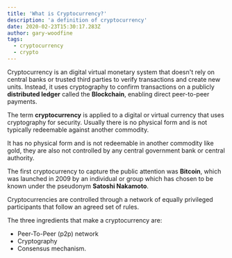 ```yaml
---
title: 'What is Cryptocurrency?'
description: 'a definition of cryptocurrency'
date: 2020-02-23T15:30:17.283Z
author: gary-woodfine
tags:
  - cryptocurrency
  - crypto
---
```


Cryptocurrency is an digital virtual monetary system that doesn't rely on central banks or trusted third parties to verify transactions and create new units. Instead, it uses cryptography to confirm transactions on a publicly **distributed ledger** called the **Blockchain**, enabling direct peer-to-peer payments.

The term **cryptocurrency** is applied to a digital or virtual currency that uses cryptography for security.  Usually there is no physical form and is not typically redeemable against another commodity. 

It has no physical form and is not redeemable in another commodity like gold, they are also not controlled by any central government bank or central authority. 

The first cryptocurrency to capture the public attention was **Bitcoin**, which was launched in 2009 by an individual or group which has chosen to be known under the pseudonym **Satoshi Nakamoto**.

Cryptocurrencies are controlled through a network of equally privileged participants that follow an agreed set of rules. 

The three ingredients that make a cryptocurrency are: 

* Peer-To-Peer (p2p) network
* Cryptography
* Consensus mechanism.


